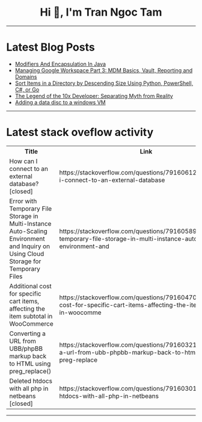 <h1 align="center">Hi 👋, I'm Tran Ngoc Tam</h1>

---

# Latest Blog Posts 
<!-- BLOG-POST-LIST:START -->
- [Modifiers And Encapsulation In Java](https://dev.to/thandhla/modifiers-and-encapsulation-in-java-2a0l)
- [Managing Google Workspace Part 3: MDM Basics, Vault, Reporting and Domains](https://dev.to/andrew_despres/managing-google-workspace-part-3-mdm-basics-vault-reporting-and-domains-bki)
- [Sort Items in a Directory by Descending Size Using Python, PowerShell, C#, or Go](https://dev.to/alexiskypridemos/sort-items-in-a-directory-by-descending-size-using-python-powershell-c-or-go-17g6)
- [The Legend of the 10x Developer: Separating Myth from Reality](https://dev.to/joel_onyedika_1acbb728ee1/the-legend-of-the-10x-developer-separating-myth-from-reality-1i6h)
- [Adding a data disc to a windows VM](https://dev.to/afeez_adeyemo/adding-a-data-disc-to-a-windows-vm-2n8i)
<!-- BLOG-POST-LIST:END -->

---

# Latest stack oveflow activity
<table>
  <tr><th>Title</th><th>Link</th></tr>
  <!-- STACKOVERFLOW:START --><tr><td>How can I connect to an external database? [closed]</td><td>https://stackoverflow.com/questions/79160612/how-can-i-connect-to-an-external-database</td></tr><tr><td>Error with Temporary File Storage in Multi-Instance Auto-Scaling Environment and Inquiry on Using Cloud Storage for Temporary Files</td><td>https://stackoverflow.com/questions/79160589/error-with-temporary-file-storage-in-multi-instance-auto-scaling-environment-and</td></tr><tr><td>Additional cost for specific cart items, affecting the item subtotal in WooCommerce</td><td>https://stackoverflow.com/questions/79160470/additional-cost-for-specific-cart-items-affecting-the-item-subtotal-in-woocomme</td></tr><tr><td>Converting a URL from UBB/phpBB markup back to HTML using preg_replace&lpar;&rpar;</td><td>https://stackoverflow.com/questions/79160321/converting-a-url-from-ubb-phpbb-markup-back-to-html-using-preg-replace</td></tr><tr><td>Deleted htdocs with all php in netbeans [closed]</td><td>https://stackoverflow.com/questions/79160301/deleted-htdocs-with-all-php-in-netbeans</td></tr><!-- STACKOVERFLOW:END -->
</table>

---


